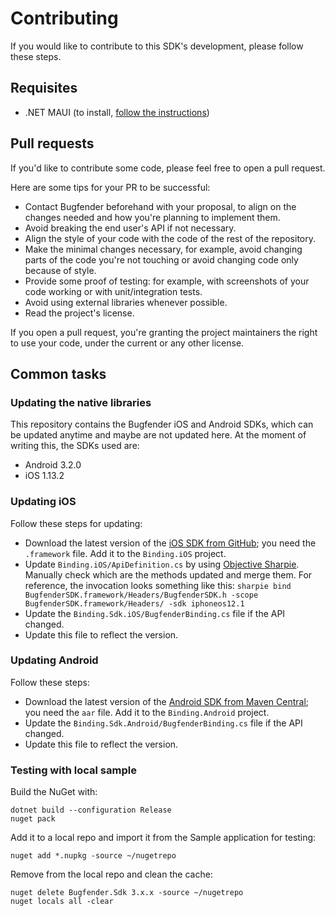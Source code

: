 # Contributing
If you would like to contribute to this SDK's development, please follow these steps.

## Requisites
 * .NET MAUI (to install, [follow the instructions](https://learn.microsoft.com/en-us/dotnet/maui/get-started/first-app))

## Pull requests
If you'd like to contribute some code, please feel free to open a pull request.

Here are some tips for your PR to be successful:

* Contact Bugfender beforehand with your proposal, to align on the changes needed and how you're planning to implement them.
* Avoid breaking the end user's API if not necessary.
* Align the style of your code with the code of the rest of the repository.
* Make the minimal changes necessary, for example, avoid changing parts of the code you're not touching or avoid changing code only because of style.
* Provide some proof of testing: for example, with screenshots of your code working or with unit/integration tests.
* Avoid using external libraries whenever possible.
* Read the project's license.

If you open a pull request, you're granting the project maintainers the right to use your code, under the current or any other license.

## Common tasks

### Updating the native libraries

This repository contains the Bugfender iOS and Android SDKs, which can be updated anytime and maybe are not updated here. At the moment of writing this, the SDKs used are:

* Android 3.2.0
* iOS 1.13.2

### Updating iOS

Follow these steps for updating:

* Download the latest version of the [iOS SDK from GitHub](https://github.com/bugfender/BugfenderSDK-iOS); you need the `.framework` file. Add it to the `Binding.iOS` project.
* Update `Binding.iOS/ApiDefinition.cs` by using [Objective Sharpie](https://developer.xamarin.com/guides/cross-platform/macios/binding/objective-sharpie/). Manually check which are the methods updated and merge them. For reference, the invocation looks something like this: `sharpie bind BugfenderSDK.framework/Headers/BugfenderSDK.h -scope BugfenderSDK.framework/Headers/ -sdk iphoneos12.1`
* Update the `Binding.Sdk.iOS/BugfenderBinding.cs` file if the API changed.
* Update this file to reflect the version.

### Updating Android

Follow these steps:

* Download the latest version of the [Android SDK from Maven Central](http://search.maven.org/#search%7Cga%7C1%7Cbugfender); you need the `aar` file. Add it to the `Binding.Android` project.
* Update the `Binding.Sdk.Android/BugfenderBinding.cs` file if the API changed.
* Update this file to reflect the version.

### Testing with local sample

Build the NuGet with:

```shell
dotnet build --configuration Release
nuget pack
```

Add it to a local repo and import it from the Sample application for testing:

```shell
nuget add *.nupkg -source ~/nugetrepo
```

Remove from the local repo and clean the cache:

```shell
nuget delete Bugfender.Sdk 3.x.x -source ~/nugetrepo
nuget locals all -clear
```